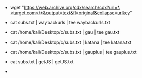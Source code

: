
- wget "https://web.archive.org/cdx/search/cdx?url=*.<target.com>/*&output=text&fl=original&collapse=urlkey"

- cat subs.txt | waybackurls | tee waybackurls.txt

- cat /home/kali/Desktop/c/subs.txt | gau | tee gau.txt

- cat /home/kali/Desktop/c/subs.txt | katana | tee katana.txt

- cat /home/kali/Desktop/c/subs.txt | gauplus | tee gauplus.txt

- cat subs.txt | getJS | getJS.txt

- 
